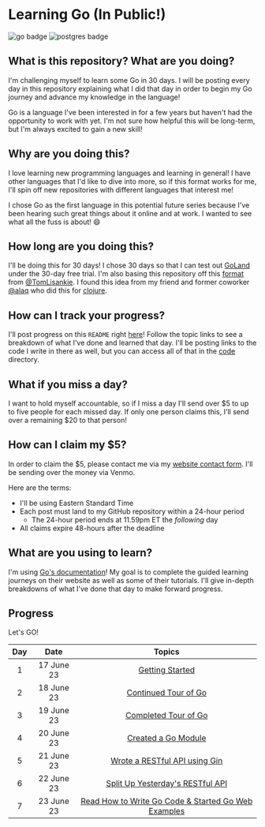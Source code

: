 # Learning Go (In Public!)

![go badge] ![postgres badge]

## What is this repository? What are you doing?

I'm challenging myself to learn some Go in 30 days. I will be posting every day
in this repository explaining what I did that day in order to begin my Go
journey and advance my knowledge in the language!

Go is a language I've been interested in for a few years but haven't had the
opportunity to work with yet. I'm not sure how helpful this will be long-term,
but I'm always excited to gain a new skill!

## Why are you doing this?

I love learning new programming languages and learning in general! I have other
languages that I'd like to dive into more, so if this format works for me, I'll
spin off new repositories with different languages that interest me!

I chose Go as the first language in this potential future series because I've
been hearing such great things about it online and at work. I wanted to see
what all the fuss is about! 😄

## How long are you doing this?

I'll be doing this for 30 days! I chose 30 days so that I can test out [GoLand]
under the 30-day free trial. I'm also basing this repository off this [format]
from [@TomLisankie]. I found this idea from my friend and former coworker
[@alaq] who did this for [clojure].

## How can I track your progress?

I'll post progress on this `README` right [here]! Follow the topic links to see
a breakdown of what I've done and learned that day. I'll be posting links to
the code I write in there as well, but you can access all of that in the [code]
directory.

## What if you miss a day?

I want to hold myself accountable, so if I miss a day I'll send over $5 to up
to five people for each missed day. If only one person claims this, I'll send
over a remaining $20 to that person!

## How can I claim my $5?

In order to claim the $5, please contact me via my [website contact form]. I'll
be sending over the money via Venmo.

Here are the terms:

- I'll be using Eastern Standard Time
- Each post must land to my GitHub repository within a 24-hour period
  - The 24-hour period ends at 11.59pm ET the _following_ day
- All claims expire 48-hours after the deadline

## What are you using to learn?

I'm using [Go's documentation]! My goal is to complete the guided learning
journeys on their website as well as some of their tutorials. I'll give
in-depth breakdowns of what I've done that day to make forward progress.

## Progress

Let's GO!

| **Day** |  **Date**  |                      **Topics**                       |
|:-------:|:----------:|:-----------------------------------------------------:|
|    1    | 17 June 23 |                   [Getting Started]                   |
|    2    | 18 June 23 |                [Continued Tour of Go]                 |
|    3    | 19 June 23 |                [Completed Tour of Go]                 |
|    4    | 20 June 23 |                 [Created a Go Module]                 |
|    5    | 21 June 23 |            [Wrote a RESTful API using Gin]            |
|    6    | 22 June 23 |          [Split Up Yesterday's RESTful API]           |
|    7    | 23 June 23 | [Read How to Write Go Code & Started Go Web Examples] |

[go badge]:
  https://img.shields.io/badge/Go-00ADD8?style=for-the-badge&logo=go&logoColor=white
[postgres badge]:
  https://img.shields.io/badge/PostgreSQL-316192?style=for-the-badge&logo=postgresql&logoColor=white
[goland]: https://www.jetbrains.com/go/
[format]: https://github.com/TomLisankie/Learning-Lisp
[@TomLisankie]: https://github.com/TomLisankie
[@alaq]: https://github.com/alaq
[clojure]: https://github.com/alaq/learning-clojure-in-public
[here]: #progress
[code]: ./code
[website contact form]: https://eleniarvanitis.com/contact
[go's documentation]: https://go.dev/learn/
[getting started]: ./posts/Day01.md
[continued tour of go]: ./posts/Day02.md
[completed tour of go]: ./posts/Day03.md
[created a go module]: ./posts/Day04.md
[wrote a restful api using gin]: ./posts/Day05.md
[split up yesterday's restful api]: ./posts/Day06.md
[read how to write go code & started go web examples]: ./posts/Day07.md
